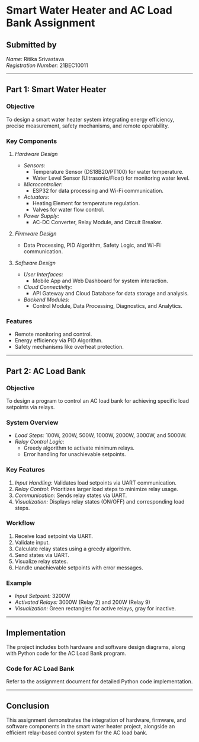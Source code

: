 # Smart Water Heater and AC Load Bank Assignment

## Submitted by
*Name:* Ritika Srivastava  
*Registration Number:* 21BEC10011  

---

## Part 1: Smart Water Heater

### Objective
To design a smart water heater system integrating energy efficiency, precise measurement, safety mechanisms, and remote operability.

### Key Components
1. *Hardware Design*
   - *Sensors:*
     - Temperature Sensor (DS18B20/PT100) for water temperature.
     - Water Level Sensor (Ultrasonic/Float) for monitoring water level.
   - *Microcontroller:*
     - ESP32 for data processing and Wi-Fi communication.
   - *Actuators:*
     - Heating Element for temperature regulation.
     - Valves for water flow control.
   - *Power Supply:*
     - AC-DC Converter, Relay Module, and Circuit Breaker.

2. *Firmware Design*
   - Data Processing, PID Algorithm, Safety Logic, and Wi-Fi communication.

3. *Software Design*
   - *User Interfaces:*
     - Mobile App and Web Dashboard for system interaction.
   - *Cloud Connectivity:*
     - API Gateway and Cloud Database for data storage and analysis.
   - *Backend Modules:*
     - Control Module, Data Processing, Diagnostics, and Analytics.

### Features
- Remote monitoring and control.
- Energy efficiency via PID Algorithm.
- Safety mechanisms like overheat protection.

---

## Part 2: AC Load Bank

### Objective
To design a program to control an AC load bank for achieving specific load setpoints via relays.

### System Overview
- *Load Steps:* 100W, 200W, 500W, 1000W, 2000W, 3000W, and 5000W.
- *Relay Control Logic:*
  - Greedy algorithm to activate minimum relays.
  - Error handling for unachievable setpoints.

### Key Features
1. *Input Handling:* Validates load setpoints via UART communication.
2. *Relay Control:* Prioritizes larger load steps to minimize relay usage.
3. *Communication:* Sends relay states via UART.
4. *Visualization:* Displays relay states (ON/OFF) and corresponding load steps.

### Workflow
1. Receive load setpoint via UART.
2. Validate input.
3. Calculate relay states using a greedy algorithm.
4. Send states via UART.
5. Visualize relay states.
6. Handle unachievable setpoints with error messages.

### Example
- *Input Setpoint:* 3200W
- *Activated Relays:* 3000W (Relay 2) and 200W (Relay 9)
- *Visualization:* Green rectangles for active relays, gray for inactive.

---

## Implementation
The project includes both hardware and software design diagrams, along with Python code for the AC Load Bank program.

### Code for AC Load Bank
Refer to the assignment document for detailed Python code implementation.

---

## Conclusion
This assignment demonstrates the integration of hardware, firmware, and software components in the smart water heater project, alongside an efficient relay-based control system for the AC load bank.
